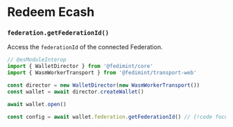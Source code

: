 # Redeem Ecash

### `federation.getFederationId()`

Access the `federationId` of the connected Federation.

```ts twoslash
// @esModuleInterop
import { WalletDirector } from '@fedimint/core'
import { WasmWorkerTransport } from '@fedimint/transport-web'

const director = new WalletDirector(new WasmWorkerTransport())
const wallet = await director.createWallet()

await wallet.open()

const config = await wallet.federation.getFederationId() // [!code focus]
```
